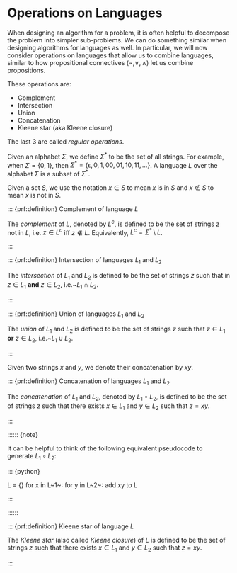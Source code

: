 # Operations on Languages

When designing an algorithm for a problem, it is often helpful to
decompose the problem into simpler sub-problems. We can do something
similar when designing algorithms for languages as well. In particular,
we will now consider operations on languages that allow us to combine
languages, similar to how propositional connectives
($\neg, \vee, \wedge$) let us combine propositions.

These operations are:

- Complement
- Intersection
- Union
- Concatenation
- Kleene star (aka Kleene closure)

The last 3 are called *regular operations*.

Given an alphabet $\Sigma$, we define $\Sigma^*$ to be the set of all
strings. For example, when $\Sigma = \{0,1\}$, then
$\Sigma^* = \{\epsilon, 0, 1, 00, 01, 10, 11, \ldots \}$. A language $L$
over the alphabet $\Sigma$ is a subset of $\Sigma^*$.

Given a set $S$, we use the notation $x \in S$ to mean $x$ is in $S$ and
$x \notin S$ to mean $x$ is not in $S$.

::: {prf:definition} Complement of language $L$

The *complement* of $L$, denoted by $L^c$, is defined to be the set of
strings $z$ not in $L$, i.e. $z \in L^c$ iff $z \notin L$. Equivalently,
$L^c = \Sigma^* \setminus L$.

:::

::: {prf:definition} Intersection of languages $L_1$ and $L_2$

The *intersection* of $L_1$ and $L_2$ is defined to be the set of
strings $z$ such that in $z \in L_1$ **and** $z \in L_2$,
i.e.\~$L_1 \cap L_2$.

:::

::: {prf:definition} Union of languages $L_1$ and $L_2$

The *union* of $L_1$ and $L_2$ is defined to be the set of strings $z$
such that $z \in L_1$ **or** $z \in L_2$, i.e.\~$L_1 \cup L_2$.

:::

Given two strings $x$ and $y$, we denote their concatenation by $xy$.

::: {prf:definition} Concatenation of languages $L_1$ and $L_2$

The *concatenation* of $L_1$ and $L_2$, denoted by $L_1 \circ L_2$, is
defined to be the set of strings $z$ such that there exists $x \in L_1$
and $y \in L_2$ such that $z = xy$.

:::

:::::: {note}

It can be helpful to think of the following equivalent pseudocode to
generate $L_1 \circ L_2$:

::: {python}

L = {} for x in L~1~: for y in L~2~: add xy to L

:::

::::::

::: {prf:definition} Kleene star of language $L$

The *Kleene star* (also called *Kleene closure*) of $L$ is defined to be
the set of strings $z$ such that there exists $x \in L_1$ and
$y \in L_2$ such that $z = xy$.

:::
